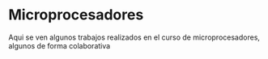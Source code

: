 # Microprocesadores

Aqui se ven algunos trabajos realizados en el curso de microprocesadores, algunos de forma
colaborativa

